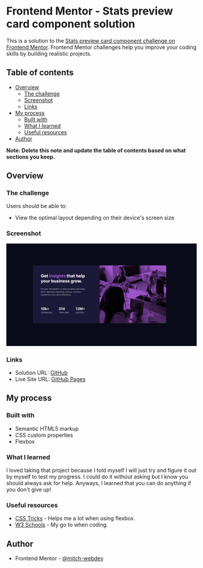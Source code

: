 # Frontend Mentor - Stats preview card component solution

This is a solution to the [Stats preview card component challenge on Frontend Mentor](https://www.frontendmentor.io/challenges/stats-preview-card-component-8JqbgoU62). Frontend Mentor challenges help you improve your coding skills by building realistic projects. 

## Table of contents

- [Overview](#overview)
  - [The challenge](#the-challenge)
  - [Screenshot](#screenshot)
  - [Links](#links)
- [My process](#my-process)
  - [Built with](#built-with)
  - [What I learned](#what-i-learned)
  - [Useful resources](#useful-resources)
- [Author](#author)

**Note: Delete this note and update the table of contents based on what sections you keep.**

## Overview

### The challenge

Users should be able to:

- View the optimal layout depending on their device's screen size

### Screenshot

![Screenshot of the finished project](./design/screenshot.png)

### Links

- Solution URL: [GitHub](https://github.com/mitch-webdev/stats-preview-card-component-main)
- Live Site URL: [GitHub Pages](https://your-live-site-url.com)

## My process

### Built with

- Semantic HTML5 markup
- CSS custom properties
- Flexbox

### What I learned

I loved taking that project because I told myself I will just try and figure it out by myself to test my progress. I could do it without asking but I know you should always ask for help. Anyways, I learned that you can do anything if you don't give up!

### Useful resources

- [CSS Tricks](https://css-tricks.com/) - Helps me a lot when using flexbox.
- [W3 Schools](https://www.w3schools.com/) - My go to when coding.

## Author

- Frontend Mentor - [@mitch-webdev](https://www.frontendmentor.io/profile/mitch-webdev)

